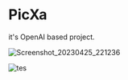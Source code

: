 # PicXa
it's OpenAI based project.


![Screenshot_20230425_221236](https://user-images.githubusercontent.com/64030196/234350094-091858c5-11af-4b81-a23a-b3bee98c294a.png)

![tes](https://user-images.githubusercontent.com/64030196/234353762-6824b9ec-1e82-4478-941f-5f74db203279.png)
